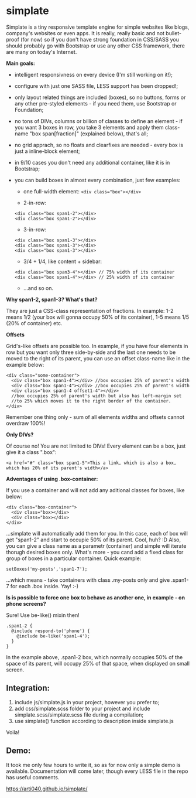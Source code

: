 
simplate
========

Simplate is a tiny responsive template engine for simple websites like blogs, company's websites or even apps.
It is really, really basic and not bullet-proof (for now) so if you don't have strong foundation in CSS/SASS you should probably go with Bootstrap or use any other CSS framework, there are many on today's Internet.

**Main goals:**
  - intelligent responsivness on every device (I'm still working on it!);
  - configure with just one SASS file, LESS support has been dropped!;
  - only layout related things are included (boxes), so no buttons, forms or any other pre-styled elements - if you need them, use Bootstrap or Foundation;
  - no tons of DIVs, columns or billion of classes to define an element - if you want 3 boxes in row, you take 3 elements and apply them class-name "box span[fraction]" (explained below), that's all;
  - no grid apprach, so no floats and clearfixes are needed - every box is just a inline-block element;
  - in 9/10 cases you don't need any additional container, like it is in Bootstrap;
  - you can build boxes in almost every combination, just few examples:
    * one full-width element:
    ```<div class="box"></div>```
    
    * 2-in-row:
    ```
    <div class="box span1-2"></div>
    <div class="box span1-2"></div>
    ```
    
    * 3-in-row:
    ```
    <div class="box span1-3"></div>
    <div class="box span1-3"></div>
    <div class="box span1-3"></div>
    ```
    
    * 3/4 + 1/4, like content + sidebar:
    ```
    <div class="box span3-4"></div> // 75% width of its container
    <div class="box span1-4"></div> // 25% width of its container
    ```
    
    * ...and so on. 


**Why span1-2, span1-3? What's that?**

They are just a CSS-class representation of fractions. In example: 1-2 means 1/2 (your box will gonna occupy 50% of its container), 1-5 means 1/5 (20% of container) etc.

**Offsets**

Grid's-like offsets are possible too. In example, if you have four elements in row but you want only three side-by-side and the last one needs to be moved to the right of its parent, you can use an offset class-name like in the example below:
```
<div class="some-container">
  <div class="box span1-4"></div> //box occupies 25% of parent's width
  <div class="box span1-4"></div> //box occupies 25% of parent's width
  <div class="box span1-4 offset1-4"></div> 
  //box occupies 25% of parent's width but also has left-margin set 
  //to 25% which moves it to the right border of the container.
</div>
```
Remember one thing only - sum of all elements widths and offsets cannot overdraw 100%!


**Only DIVs?**

Of course no! You are not limited to DIVs! Every element can be a box, just give it a class ".box":
```
<a href="#" class="box span1-5">This a link, which is also a box, which has 20% of its parent's width</a>
```


**Adventages of using .box-container:**

If you use a container and will not add any aditional classes for boxes, like below:
```
<div class="box-container">
  <div class="box></div>
  <div class="box></div>
</div>
```

...simplate will automatically add them for you. In this case, each of box will get "span1-2" and start to occupie 50% of its parent. Cool, huh? :D Also, you can give a class name as a parametr (container) and simple will iterate thorugh desired boxes only. What's more - you cand add a fixed class for group of boxes in a particular container. Quick example:

```
setBoxes('my-posts','span1-7');
```

...which means - take containers with class .my-posts only and give .span1-7 for each .box inside. Yay! :-)


**Is is possible to force one box to behave as another one, in example - on phone screens?**

Sure! Use be-like() mixin then!

```
.span1-2 {
  @include respond-to('phone') {
    @include be-like('span1-4');
  }
}
```

In the example above, .span1-2 box, which normally occupies 50% of the space of its parent, will occupy 25% of that space, when displayed on small screen.


Integration:
------------
1. include js/simplate.js in your project, however you prefer to;
2. add css/simplate.scss folder to your project and include simplate.scss/simplate.scss file during a compilation;
3. use simplate() function according to description inside simplate.js

Voila!


Demo:
-----
It took me only few hours to write it, so as for now only a simple demo is available. Documentation will come later, though every LESS file in the repo has useful comments.

https://arti040.github.io/simplate/
